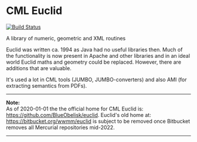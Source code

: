 # CML Euclid
[![Build Status](https://github.com/BlueObelisk/euclid/actions/workflows/maven.yml/badge.svg)](https://github.com/BlueObelisk/euclid/actions/workflows/maven.yml)

A library of numeric, geometric and XML routines

Euclid was written ca. 1994 as Java had no useful libraries then. Much of the
functionality is now present in Apache and other libraries and in an ideal world
Euclid maths and geometry could be replaced. However, there are additions that are valuable.

It's used a lot in CML tools (JUMBO, JUMBO-converters) and also AMI (for extracting semantics from PDFs).


---
**Note:**  
As of 2020-01-01 the the official home for CML Euclid is:
<https://github.com/BlueObelisk/euclid>.
Euclid's old home at: <https://bitbucket.org/wwmm/euclid> is subject to be
removed once Bitbucket removes all Mercurial repositories mid-2022.

---
